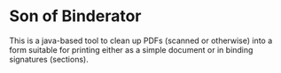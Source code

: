# Son of Binderator

This is a java-based tool to clean up PDFs (scanned or otherwise) into a form suitable for
printing either as a simple document or in binding signatures (sections).
